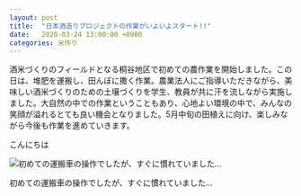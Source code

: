 ```yaml
---
layout: post
title:  "日本酒造りプロジェクトの作業がいよいよスタート!!"
date:   2020-03-24 13:00:00 +0900
categories: 米作り
---
```

酒米づくりのフィールドとなる桐谷地区で初めての農作業を開始しました。この日は、堆肥を運搬し、田んぼに撒く作業。農業法人にご指導いただきながら、美味しい酒米づくりのための土壌づくりを学生、教員が共に汗を流しながら実施しました。大自然の中での作業ということもあり、心地よい環境の中で、みんなの笑顔が溢れるとても良い機会となりました。5月中旬の田植えに向け、楽しみながら今後も作業を進めていきます。

こんにちは

![初めての運搬車の操作でしたが、すぐに慣れていました…]({{site.baseurl}}/images/1633131122.jpg)

初めての運搬車の操作でしたが、すぐに慣れていました…
